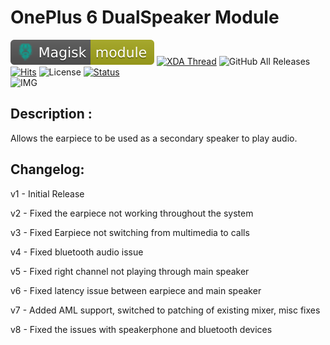 # OnePlus 6 DualSpeaker Module
[![Magisk Module](https://raw.githubusercontent.com/acervenky/magiskbadge/master/assets/magiskflat.svg)](https://github.com/topjohnwu/Magisk) [![XDA Thread](https://img.shields.io/badge/XDA-Thread-orange.svg)](https://forum.xda-developers.com/oneplus-6/themes/magisk-stereo-speaker-mod-oneplus-6-t3814512) ![GitHub All Releases](https://img.shields.io/github/downloads/acervenky/op6stereo/total) [![Hits](https://hits.seeyoufarm.com/api/count/incr/badge.svg?url=https%3A%2F%2Fgithub.com%2Facervenky%2Fop6stereo)](https://hits.seeyoufarm.com) ![License](
https://img.shields.io/badge/license-MIT-green) [![Status](
https://img.shields.io/badge/status-EOL-inactive)](https://techterms.com/definition/eol)\
![IMG](https://c1.staticflickr.com/5/4809/45795538731_495c60a0d0_c.jpg)

## Description :
Allows the earpiece to be used as a secondary speaker to play audio.

## Changelog:
v1 - Initial Release

v2 - Fixed the earpiece not working throughout the system

v3 - Fixed Earpiece not switching from multimedia to calls

v4 - Fixed bluetooth audio issue

v5 - Fixed right channel not playing through main speaker

v6 - Fixed latency issue between earpiece and main speaker

v7 - Added AML support, switched to patching of existing mixer, misc fixes

v8 - Fixed the issues with speakerphone and bluetooth devices
